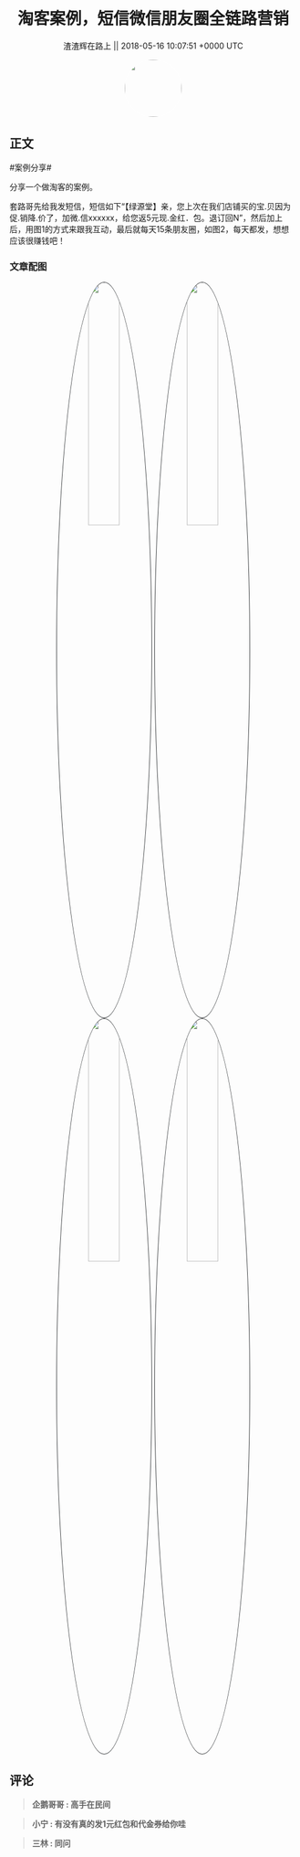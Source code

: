 <h1 align="center">淘客案例，短信微信朋友圈全链路营销</h1>




<p align="center">
    <a>渣渣辉在路上 || 2018-05-16 10:07:51 &#43;0000 UTC</a>
</p>

<div align="center">
    <img src="https://images.zsxq.com/Fp0G74TvWkaAzkkTWBAH6YhlsMqy?e=1590940799&amp;token=kIxbL07-8jAj8w1n4s9zv64FuZZNEATmlU_Vm6zD:oyWk3nDMh8r7wkozERPE3kskYho=" width="100" height="100" style="border:1px solid;border-radius:50%; color:#ffffff"/>
</div>




## 正文

<div>
#案例分享#

分享一个做淘客的案例。

套路哥先给我发短信，短信如下“【绿源堂】亲，您上次在我们店铺买的宝.贝因为促.销降.价了，加微.信xxxxxx，给您返5元现.金红．包。退订回N”，然后加上后，用图1的方式来跟我互动，最后就每天15条朋友圈，如图2，每天都发，想想应该很赚钱吧！
</div>

### 文章配图

<div class="image" align="center">

<img src="https://images.zsxq.com/FuKbFqTVlMi9E9Ddx1amsqCsBI99?imageMogr2/auto-orient/thumbnail/800x/format/jpg/blur/1x0/quality/75&amp;e=1590940799&amp;token=kIxbL07-8jAj8w1n4s9zv64FuZZNEATmlU_Vm6zD:ulEvwiEAZu7Q-JFFWG-_McNyEh0=" width="33%" height="33%" style="border:1px solid;border-radius:50%; color:#3c3f41"/>

<img src="https://images.zsxq.com/FnqwWEDkgdTH_1cBy1cgP5TXMpx4?imageMogr2/auto-orient/thumbnail/800x/format/jpg/blur/1x0/quality/75&amp;e=1590940799&amp;token=kIxbL07-8jAj8w1n4s9zv64FuZZNEATmlU_Vm6zD:W51T3DmHWGrPhAg-R2138TCA-9g=" width="33%" height="33%" style="border:1px solid;border-radius:50%; color:#3c3f41"/>

<img src="https://images.zsxq.com/FoOINLsbHNB_nb9xEdTossXniyM-?imageMogr2/auto-orient/thumbnail/800x/format/jpg/blur/1x0/quality/75&amp;e=1590940799&amp;token=kIxbL07-8jAj8w1n4s9zv64FuZZNEATmlU_Vm6zD:S3hBTctFXgeCuvc4ViuJaCzKKNE=" width="33%" height="33%" style="border:1px solid;border-radius:50%; color:#3c3f41"/>

<img src="https://images.zsxq.com/FvgUH81W3kYY1905tSJMBkB_vbt2?imageMogr2/auto-orient/thumbnail/800x/format/jpg/blur/1x0/quality/75&amp;e=1590940799&amp;token=kIxbL07-8jAj8w1n4s9zv64FuZZNEATmlU_Vm6zD:MODHOOPjVJvHzkjCjOCsiPG_6jY=" width="33%" height="33%" style="border:1px solid;border-radius:50%; color:#3c3f41"/>

</div>


## 评论

<div align="left">
<div>

<blockquote >
<span> <strong>企鹅哥哥 : 高手在民间 </strong></span>
</blockquote>

<blockquote >
<span> <strong>小宁 : 有没有真的发1元红包和代金券给你哇 </strong></span>
</blockquote>

<blockquote >
<span> <strong>三林 : 同问 </strong></span>
</blockquote>

</div>
</div>